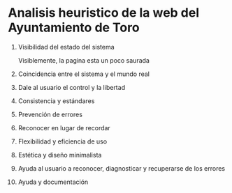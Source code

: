 # Analisis heuristico de la web del Ayuntamiento de Toro

1. Visibilidad del estado del sistema

   Visiblemente, la pagina esta un poco saurada

3. Coincidencia entre el sistema y el mundo real

4. Dale al usuario el control y la libertad

5. Consistencia y estándares

6. Prevención de errores

7. Reconocer en lugar de recordar

8. Flexibilidad y eficiencia de uso

9. Estética y diseño minimalista

10. Ayuda al usuario a reconocer, diagnosticar y recuperarse de los errores

11. Ayuda y documentación
